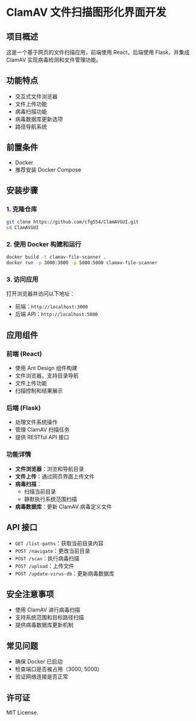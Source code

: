 # ClamAV 文件扫描图形化界面开发

## 项目概述

这是一个基于网页的文件扫描应用，前端使用 React，后端使用 Flask，并集成 ClamAV 实现病毒检测和文件管理功能。

## 功能特点

- 交互式文件浏览器
- 文件上传功能
- 病毒扫描功能
- 病毒数据库更新选项
- 路径导航系统

## 前置条件

- Docker
- 推荐安装 Docker Compose

## 安装步骤

### 1. 克隆仓库

```bash
git clone https://github.com/cfg554/ClamAVGUI.git
cd ClamAVGUI
```

### 2. 使用 Docker 构建和运行

```bash
docker build -t clamav-file-scanner .
docker run -p 3000:3000 -p 5000:5000 clamav-file-scanner
```

### 3. 访问应用

打开浏览器并访问以下地址：
- 前端：`http://localhost:3000`
- 后端 API：`http://localhost:5000`

## 应用组件

### 前端 (React)
- 使用 Ant Design 组件构建
- 文件浏览器，支持目录导航
- 文件上传功能
- 扫描控制和结果展示

### 后端 (Flask)
- 处理文件系统操作
- 管理 ClamAV 扫描任务
- 提供 RESTful API 接口

### 功能详情

- **文件浏览器**：浏览和导航目录
- **文件上传**：通过网页界面上传文件
- **病毒扫描**：
  - 扫描当前目录
  - 静默执行系统范围扫描
- **病毒数据库**：更新 ClamAV 病毒定义文件

## API 接口

- `GET /list-paths`：获取当前目录内容
- `POST /navigate`：更改当前目录
- `POST /scan`：执行病毒扫描
- `POST /upload`：上传文件
- `POST /update-virus-db`：更新病毒数据库

## 安全注意事项

- 使用 ClamAV 进行病毒扫描
- 支持系统范围和目标路径扫描
- 提供病毒数据库更新机制

## 常见问题

- 确保 Docker 已启动
- 检查端口是否被占用（3000, 5000）
- 验证网络连接是否正常


## 许可证

MIT License.